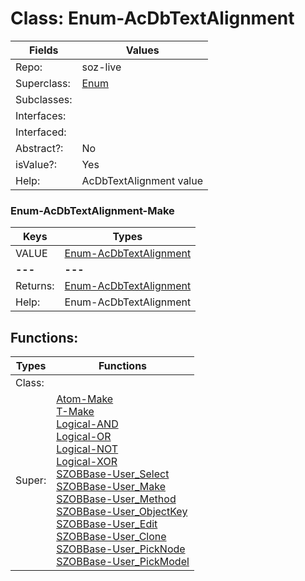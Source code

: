 
# Class:	Enum-AcDbTextAlignment

| Fields | Values |
| --------- | --------- |
| Repo: | soz-live |
| Superclass: | [Enum](Enum.html) |
| Subclasses: |  |
| Interfaces: |  |
| Interfaced: |  |
| Abstract?: | No |
| isValue?: | Yes |
| Help: | AcDbTextAlignment value |

### Enum-AcDbTextAlignment-Make

| Keys | Types |
| --------- | --------- |
| VALUE | [Enum-AcDbTextAlignment](Enum-AcDbTextAlignment.html) |
| **---** | **---** |
| Returns: | [Enum-AcDbTextAlignment](Enum-AcDbTextAlignment.html) |
| Help: | Enum-AcDbTextAlignment |


## Functions:

| Types | Functions |
| --------- | --------- |
| Class: |  |
| Super: | [Atom-Make](Atom.html) <br> [T-Make](T.html) <br> [Logical-AND](Logical.html) <br> [Logical-OR](Logical.html) <br> [Logical-NOT](Logical.html) <br> [Logical-XOR](Logical.html) <br> [SZOBBase-User_Select](SZOBBase.html) <br> [SZOBBase-User_Make](SZOBBase.html) <br> [SZOBBase-User_Method](SZOBBase.html) <br> [SZOBBase-User_ObjectKey](SZOBBase.html) <br> [SZOBBase-User_Edit](SZOBBase.html) <br> [SZOBBase-User_Clone](SZOBBase.html) <br> [SZOBBase-User_PickNode](SZOBBase.html) <br> [SZOBBase-User_PickModel](SZOBBase.html) |


